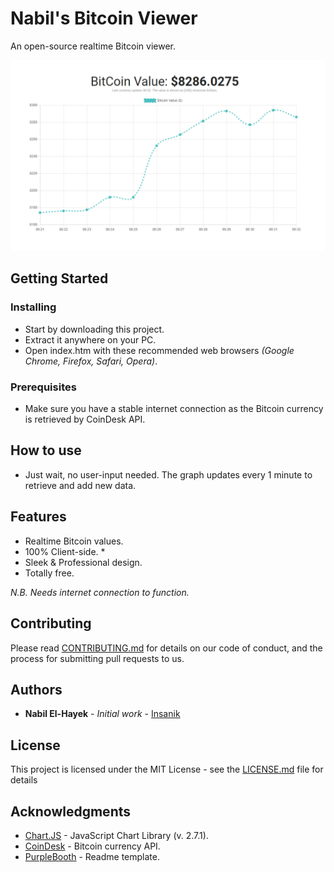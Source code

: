 # Nabil's Bitcoin Viewer
An open-source realtime Bitcoin viewer.

![Demonstration](images/demo.png)

## Getting Started

### Installing

- Start by downloading this project.
- Extract it anywhere on your PC.
- Open index.htm with these recommended web browsers *(Google Chrome, Firefox, Safari, Opera)*.

### Prerequisites

- Make sure you have a stable internet connection as the Bitcoin currency is retrieved by CoinDesk API.

## How to use

- Just wait, no user-input needed. The graph updates every 1 minute to retrieve and add new data.

## Features

- Realtime Bitcoin values.
- 100% Client-side. *
- Sleek & Professional design.
- Totally free.

*N.B. Needs internet connection to function.*

## Contributing

Please read [CONTRIBUTING.md](CONTRIBUTING.md) for details on our code of conduct, and the process for submitting pull requests to us.

## Authors

* **Nabil El-Hayek** - *Initial work* - [Insanik](https://github.com/Insanik)

## License

This project is licensed under the MIT License - see the [LICENSE.md](LICENSE.md) file for details

## Acknowledgments

- [Chart.JS](chartjs.org) - JavaScript Chart Library (v. 2.7.1).
- [CoinDesk](chartjs.org) - Bitcoin currency API.
- [PurpleBooth](https://gist.github.com/PurpleBooth) - Readme template.

